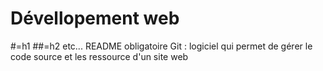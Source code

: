 # Dévellopement web
#=h1 ##=h2 etc... 
README obligatoire
Git : logiciel qui permet de gérer le code source et les ressource d'un site web